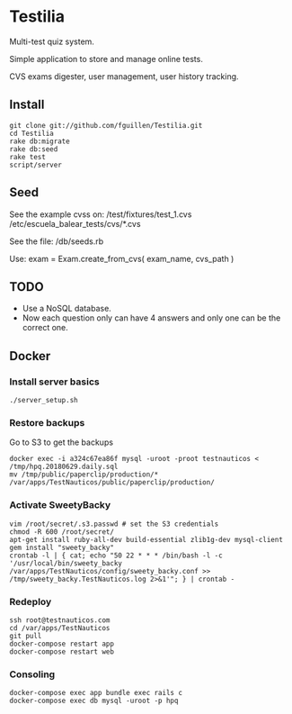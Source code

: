 # Testilia

Multi-test quiz system.

Simple application to store and manage online tests.

CVS exams digester, user management, user history tracking.


## Install

    git clone git://github.com/fguillen/Testilia.git
    cd Testilia
    rake db:migrate
    rake db:seed
    rake test
    script/server


## Seed
See the example cvss on:
    /test/fixtures/test_1.cvs
    /etc/escuela_balear_tests/cvs/*.cvs

See the file:
    /db/seeds.rb

Use:
    exam = Exam.create_from_cvs( exam_name, cvs_path )


## TODO

* Use a NoSQL database.
* Now each question only can have 4 answers and only one can be the correct one.

## Docker

### Install server basics
    ./server_setup.sh

### Restore backups

Go to S3 to get the backups

    docker exec -i a324c67ea86f mysql -uroot -proot testnauticos < /tmp/hpq.20180629.daily.sql
    mv /tmp/public/paperclip/production/* /var/apps/TestNauticos/public/paperclip/production/

### Activate SweetyBacky

    vim /root/secret/.s3.passwd # set the S3 credentials
    chmod -R 600 /root/secret/
    apt-get install ruby-all-dev build-essential zlib1g-dev mysql-client
    gem install "sweety_backy"
    crontab -l | { cat; echo "50 22 * * * /bin/bash -l -c '/usr/local/bin/sweety_backy /var/apps/TestNauticos/config/sweety_backy.conf >> /tmp/sweety_backy.TestNauticos.log 2>&1'"; } | crontab -


### Redeploy

    ssh root@testnauticos.com
    cd /var/apps/TestNauticos
    git pull
    docker-compose restart app
    docker-compose restart web

### Consoling

    docker-compose exec app bundle exec rails c
    docker-compose exec db mysql -uroot -p hpq
